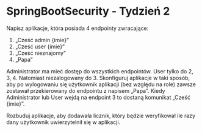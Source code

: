 # SpringBootSecurity - Tydzień 2
Napisz aplikacje, która posiada 4 endpointy zwracające:
1. „Cześć admin {imie}”
2. „Cześć user {imie}”
3. „Cześć nieznajomy”
4. „Papa”

Administrator ma mieć dostęp do wszystkich endpointów. User tylko do 2, 3, 4. Natomiast niezalogowany do 3. Skonfiguruj aplikacje w taki sposób, aby po wylogowaniu się użytkownik aplikacji (bez względu na role) zawsze zostawał przekierowany do endpointu z napisem „Papa”.
Kiedy Administrator lub User wejdą na endpoint 3 to dostaną komunikat „Cześć {imie}”.

Rozbuduj aplikacje, aby dodawała licznik, który będzie weryfikował ile razy dany użytkownik uwierzytelnił się w aplikacji.

